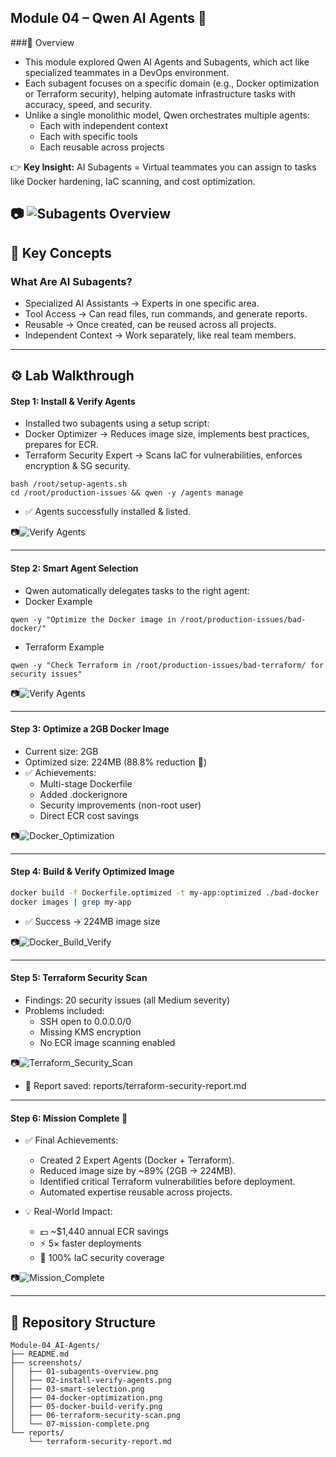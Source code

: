 ## Module 04 – Qwen AI Agents 🚀

###📌 Overview

- This module explored Qwen AI Agents and Subagents, which act like specialized teammates in a DevOps environment.
- Each subagent focuses on a specific domain (e.g., Docker optimization or Terraform security), helping automate infrastructure tasks with accuracy, speed, and security.
- Unlike a single monolithic model, Qwen orchestrates multiple agents:
	- Each with independent context
	- Each with specific tools
	- Each reusable across projects

👉 **Key Insight:** AI Subagents = Virtual teammates you can assign to tasks like Docker hardening, IaC scanning, and cost optimization.

📷 ![Subagents Overview](./screenshots/01-subagents-overview.png)
---

## 🔑 Key Concepts

### What Are AI Subagents?

- Specialized AI Assistants → Experts in one specific area.
- Tool Access → Can read files, run commands, and generate reports.
- Reusable → Once created, can be reused across all projects.
- Independent Context → Work separately, like real team members.

---

## ⚙️ Lab Walkthrough

#### Step 1: Install & Verify Agents

- Installed two subagents using a setup script:
- Docker Optimizer → Reduces image size, implements best practices, prepares for ECR.
- Terraform Security Expert → Scans IaC for vulnerabilities, enforces encryption & SG security.
```
bash /root/setup-agents.sh
cd /root/production-issues && qwen -y /agents manage
```
- ✅ Agents successfully installed & listed.

📷![Verify Agents](./screenshots/02-install-verify-agents.png)

---

#### Step 2: Smart Agent Selection

- Qwen automatically delegates tasks to the right agent:
- Docker Example
```
qwen -y "Optimize the Docker image in /root/production-issues/bad-docker/"
```
- Terraform Example
```
qwen -y "Check Terraform in /root/production-issues/bad-terraform/ for security issues"
```

📷![Verify Agents](./screenshots/03-smart-selection.png)

---

#### Step 3: Optimize a 2GB Docker Image

- Current size: 2GB
- Optimized size: 224MB (88.8% reduction 🎉)
- ✅ Achievements:
	- Multi-stage Dockerfile
	- Added .dockerignore
	- Security improvements (non-root user)
	- Direct ECR cost savings

📷![Docker_Optimization](./screenshots/04-docker-optimization.png)

---

#### Step 4: Build & Verify Optimized Image
```bash
docker build -f Dockerfile.optimized -t my-app:optimized ./bad-docker
docker images | grep my-app
```
- ✅ Success → 224MB image size

📷![Docker_Build_Verify](./screenshots/05-docker-build-verify.png)

---

#### Step 5: Terraform Security Scan

- Findings: 20 security issues (all Medium severity)
- Problems included:
	- SSH open to 0.0.0.0/0
	- Missing KMS encryption
	- No ECR image scanning enabled

📷![Terraform_Security_Scan](./screenshots/06-terraform-security-scan.png)

- 📑 Report saved: reports/terraform-security-report.md

---

#### Step 6: Mission Complete 🎯

- ✅ Final Achievements:
	- Created 2 Expert Agents (Docker + Terraform).
	- Reduced image size by ~89% (2GB → 224MB).
	- Identified critical Terraform vulnerabilities before deployment.
	- Automated expertise reusable across projects.

- 💡 Real-World Impact:
	- 💵 ~$1,440 annual ECR savings
	- ⚡ 5× faster deployments
	- 🔐 100% IaC security coverage

📷![Mission_Complete](./screenshots/07-mission-complete.png)

---

## 📂 Repository Structure
```
Module-04_AI-Agents/
├── README.md
├── screenshots/
│   ├── 01-subagents-overview.png
│   ├── 02-install-verify-agents.png
│   ├── 03-smart-selection.png
│   ├── 04-docker-optimization.png
│   ├── 05-docker-build-verify.png
│   ├── 06-terraform-security-scan.png
│   └── 07-mission-complete.png
└── reports/
    └── terraform-security-report.md
```
